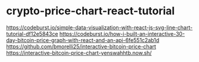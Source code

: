 # crypto-price-chart-react-tutorial

https://codeburst.io/simple-data-visualization-with-react-js-svg-line-chart-tutorial-df12e5843ce
https://codeburst.io/how-i-built-an-interactive-30-day-bitcoin-price-graph-with-react-and-an-api-6fe551c2ab1d
https://github.com/bmorelli25/interactive-bitcoin-price-chart
https://interactive-bitcoin-price-chart-yenswahhtb.now.sh/
